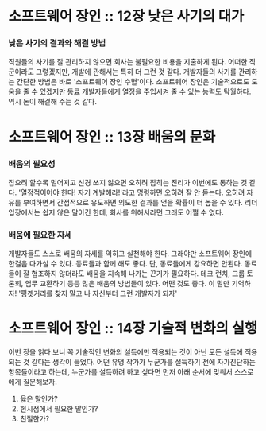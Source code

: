 # 소프트웨어 장인 :: 12장 낮은 사기의 대가

### 낮은 사기의 결과와 해결 방법

 직원들의 사기를 잘 관리하지 않으면 회사는 불필요한 비용을 지출하게 된다. 어떠한 직군이라도 그렇겠지만, 개발에 관해서는 특히 더 그런 것 같다. 개발자들의 사기를 관리하는 간단한 방법은 바로 '소프트웨어 장인 수혈'이다. 소프트웨어 장인은 기술적으로도 도움을 줄 수 있겠지만 동료 개발자들에게 열정을 주입시켜 줄 수 있는 능력도 탁월하다. 역시 돈이 해결해 주는 것 같다.

# 소프트웨어 장인 :: 13장 배움의 문화

### 배움의 필요성

 잡으려 할수록 멀어지고 신경 쓰지 않으면 오히려 잡히는 진리가 이번에도 통하는 것 같다. '열정적이어야 한다! 자기 계발해라!'라고 명령하면 오히려 잘 안 듣는다. 오히려 자유를 부여하면서 간접적으로 유도하면 의도한 결과를 얻을 확률이 더 높을 수 있다. 리더 입장에서는 쉽지 않은 말이긴 한데, 회사를 위해서라면 그래도 어쩔 수 없다.

### 배움에 필요한 자세

 개발자들도 스스로 배움의 자세를 익히고 실천해야 한다. 그래야만 소프트웨어 장인에 한걸음 다가설 수 있다. 동료들과 함께 해도 좋다. 단, 동료들에게 강요하면 안된다. 동료들이 잘 협조하지 않더라도 배움을 지속해 나가는 끈기가 필요하다. 테크 런치, 그룹 토론회, 업무 교환하기 등등 많은 배움의 방법들이 있다. 어떤 것도 좋다. 이 말만 기억하자! '핑곗거리를 찾지 말고 나 자신부터 그런 개발자가 되자'

# 소프트웨어 장인 :: 14장 기술적 변화의 실행 

 이번 장을 읽다 보니 꼭 기술적인 변화의 설득에만 적용되는 것이 아닌 모든 설득에 적용되는 것 같다는 생각이 들었다.
 어떤 유명 작가가 누군가를 설득하기 전에 자가진단하는 항목들이라고 하는데, 누군가를 설득하려 하고 싶다면 먼저 아래 순서에 맞춰서 스스로에게 질문해보자.

1. 옳은 말인가?
2. 현시점에서 필요한 말인가?
3. 친절한가?

